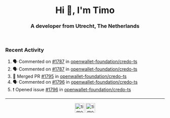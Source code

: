 <h1 align="center">Hi 👋, I'm Timo</h1>
<h3 align="center">A developer from Utrecht, The Netherlands</h3>
<br/>
<!-- https://github.com/rahuldkjain/github-profile-readme-generator --!>

<!--  <p align="left"><img src="https://github-readme-stats.vercel.app/api?username=timoglastra&show_icons=true&count_private=true&" alt="timoglastra" /></p> --!>

<!--
Github language stats
<p align="left"><img src="https://github-readme-stats.vercel.app/api/top-langs/?username=timoglastra&layout=compact" alt="timoglastra" /><p>
-->

<!-- Codestats language stats -->
<!-- <p align="left"><img src="https://codestats-readme.vercel.app/api/top-langs/?username=timoglastra&layout=compact&language_count=12" alt="timoglastra" /><p>    --!>
  
<h3>Recent Activity</h3>

<!--START_SECTION:activity-->
1. 🗣 Commented on [#1787](https://github.com/openwallet-foundation/credo-ts/pull/1787#issuecomment-2003664182) in [openwallet-foundation/credo-ts](https://github.com/openwallet-foundation/credo-ts)
2. 🗣 Commented on [#1787](https://github.com/openwallet-foundation/credo-ts/pull/1787#issuecomment-2003663498) in [openwallet-foundation/credo-ts](https://github.com/openwallet-foundation/credo-ts)
3. 🎉 Merged PR [#1795](https://github.com/openwallet-foundation/credo-ts/pull/1795) in [openwallet-foundation/credo-ts](https://github.com/openwallet-foundation/credo-ts)
4. 🗣 Commented on [#1796](https://github.com/openwallet-foundation/credo-ts/issues/1796#issuecomment-2002597291) in [openwallet-foundation/credo-ts](https://github.com/openwallet-foundation/credo-ts)
5. ❗ Opened issue [#1796](https://github.com/openwallet-foundation/credo-ts/issues/1796) in [openwallet-foundation/credo-ts](https://github.com/openwallet-foundation/credo-ts)
<!--END_SECTION:activity-->

---

<p align="center">
<a href="https://twitter.com/timoglastra" target="blank"><img align="center" src="https://cdn.jsdelivr.net/npm/simple-icons@3.0.1/icons/twitter.svg" alt="timoglastra" height="30" width="30" /></a>
<a href="https://linkedin.com/in/timoglastra" target="blank"><img align="center" src="https://cdn.jsdelivr.net/npm/simple-icons@3.0.1/icons/linkedin.svg" alt="timoglastra" height="30" width="30" /></a>
</p>



